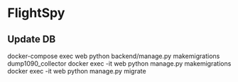 # FlightSpy

## Update DB
docker-compose exec web python backend/manage.py makemigrations dump1090_collector
docker exec -it web python manage.py makemigrations
docker exec -it web python manage.py migrate
